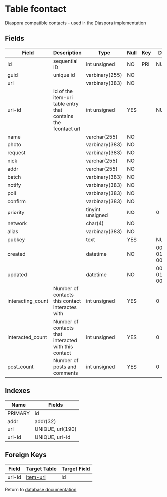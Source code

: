 Table fcontact
===========

Diaspora compatible contacts - used in the Diaspora implementation

Fields
------

| Field             | Description                                                   | Type             | Null | Key | Default             | Extra          |
| ----------------- | ------------------------------------------------------------- | ---------------- | ---- | --- | ------------------- | -------------- |
| id                | sequential ID                                                 | int unsigned     | NO   | PRI | NULL                | auto_increment |
| guid              | unique id                                                     | varbinary(255)   | NO   |     |                     |                |
| url               |                                                               | varbinary(383)   | NO   |     |                     |                |
| uri-id            | Id of the item-uri table entry that contains the fcontact url | int unsigned     | YES  |     | NULL                |                |
| name              |                                                               | varchar(255)     | NO   |     |                     |                |
| photo             |                                                               | varbinary(383)   | NO   |     |                     |                |
| request           |                                                               | varbinary(383)   | NO   |     |                     |                |
| nick              |                                                               | varchar(255)     | NO   |     |                     |                |
| addr              |                                                               | varchar(255)     | NO   |     |                     |                |
| batch             |                                                               | varbinary(383)   | NO   |     |                     |                |
| notify            |                                                               | varbinary(383)   | NO   |     |                     |                |
| poll              |                                                               | varbinary(383)   | NO   |     |                     |                |
| confirm           |                                                               | varbinary(383)   | NO   |     |                     |                |
| priority          |                                                               | tinyint unsigned | NO   |     | 0                   |                |
| network           |                                                               | char(4)          | NO   |     |                     |                |
| alias             |                                                               | varbinary(383)   | NO   |     |                     |                |
| pubkey            |                                                               | text             | YES  |     | NULL                |                |
| created           |                                                               | datetime         | NO   |     | 0001-01-01 00:00:00 |                |
| updated           |                                                               | datetime         | NO   |     | 0001-01-01 00:00:00 |                |
| interacting_count | Number of contacts this contact interactes with               | int unsigned     | YES  |     | 0                   |                |
| interacted_count  | Number of contacts that interacted with this contact          | int unsigned     | YES  |     | 0                   |                |
| post_count        | Number of posts and comments                                  | int unsigned     | YES  |     | 0                   |                |

Indexes
------------

| Name    | Fields           |
| ------- | ---------------- |
| PRIMARY | id               |
| addr    | addr(32)         |
| url     | UNIQUE, url(190) |
| uri-id  | UNIQUE, uri-id   |

Foreign Keys
------------

| Field | Target Table | Target Field |
|-------|--------------|--------------|
| uri-id | [item-uri](help/database/db_item-uri) | id |

Return to [database documentation](help/database)
